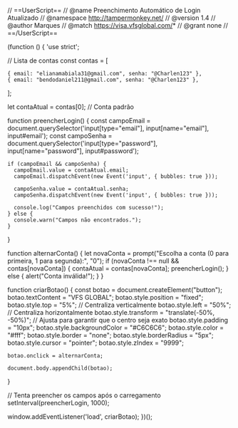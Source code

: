 // ==UserScript==
// @name         Preenchimento Automático de Login Atualizado
// @namespace    http://tampermonkey.net/
// @version      1.4
// @author       Marques
// @match        https://visa.vfsglobal.com/*
// @grant        none
// ==/UserScript==

(function () {
  'use strict';

  // Lista de contas
  const contas = [

    { email: "elianamabiala31@gmail.com", senha: "@Charlen123" },
    { email: "bendodaniel211@gmail.com", senha: "@Charlen123" },

  ];

  let contaAtual = contas[0]; // Conta padrão

  function preencherLogin() {
    const campoEmail = document.querySelector('input[type="email"], input[name="email"], input#email');
    const campoSenha = document.querySelector('input[type="password"], input[name="password"], input#password');

    if (campoEmail && campoSenha) {
      campoEmail.value = contaAtual.email;
      campoEmail.dispatchEvent(new Event('input', { bubbles: true }));

      campoSenha.value = contaAtual.senha;
      campoSenha.dispatchEvent(new Event('input', { bubbles: true }));

      console.log("Campos preenchidos com sucesso!");
    } else {
      console.warn("Campos não encontrados.");
    }
  }

  function alternarConta() {
    let novaConta = prompt("Escolha a conta (0 para primeira, 1 para segunda):", "0");
    if (novaConta !== null && contas[novaConta]) {
      contaAtual = contas[novaConta];
      preencherLogin();
    } else {
      alert("Conta inválida!");
    }
  }

  function criarBotao() {
    const botao = document.createElement("button");
    botao.textContent = "VFS GLOBAL";
    botao.style.position = "fixed";
    botao.style.top = "5%";  // Centraliza verticalmente
    botao.style.left = "50%"; // Centraliza horizontalmente
    botao.style.transform = "translate(-50%, -50%)"; // Ajusta para garantir que o centro seja exato
    botao.style.padding = "10px";
    botao.style.backgroundColor = "#C6C6C6";
    botao.style.color = "#fff";
    botao.style.border = "none";
    botao.style.borderRadius = "5px";
    botao.style.cursor = "pointer";
    botao.style.zIndex = "9999";

    botao.onclick = alternarConta;

    document.body.appendChild(botao);
  }

  // Tenta preencher os campos após o carregamento
  setInterval(preencherLogin, 1000);

  window.addEventListener('load', criarBotao);
})();
